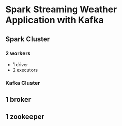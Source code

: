 # Spark Streaming Weather Application with Kafka 
## Spark Cluster 
### 2 workers
- 1 driver
- 2 executors
### Kafka Cluster
## 1 broker
## 1 zookeeper
